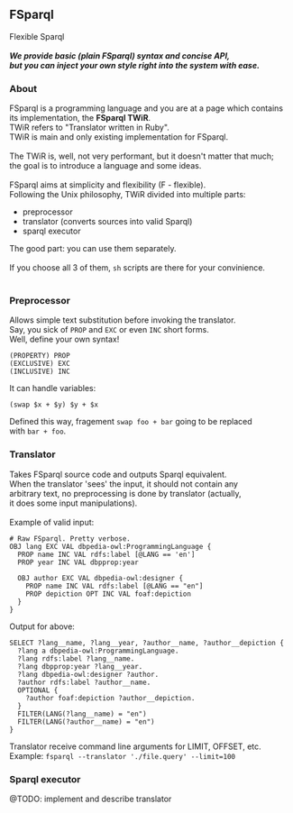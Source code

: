 ## FSparql
Flexible Sparql<br>
<br>
***We provide basic (plain FSparql) syntax and concise API,***<br>
***but you can inject your own style right into the system with ease.***<br>
### About
FSparql is a programming language and you are at a page which contains<br>
its implementation, the **FSparql TWiR**.<br>
TWiR refers to "Translator written in Ruby".<br>
TWiR is main and only existing implementation for FSparql.<br>
<br>
The TWiR is, well, not very performant, but it doesn't matter that much;<br>
the goal is to introduce a language and some ideas.<br>
<br>
FSparql aims at simplicity and flexibility (F - flexible).<br>
Following the Unix philosophy, TWiR divided into multiple parts:
  * preprocessor
  * translator (converts sources into valid Sparql)
  * sparql executor

The good part: you can use them separately.<br>
<br>
If you choose all 3 of them, `sh` scripts are there for your convinience.<br>
<br>
### Preprocessor
Allows simple text substitution before invoking the translator.<br>
Say, you sick of `PROP` and `EXC` or even `INC` short forms.<br>
Well, define your own syntax!<br>
```
(PROPERTY) PROP
(EXCLUSIVE) EXC
(INCLUSIVE) INC
```
It can handle variables:
```
(swap $x + $y) $y + $x
```
Defined this way, fragement `swap foo + bar` going to be replaced<br>
with `bar + foo`.<br>
### Translator
Takes FSparql source code and outputs Sparql equivalent.<br>
When the translator 'sees' the input, it should not contain any<br>
arbitrary text, no preprocessing is done by translator (actually,<br>
it does some input manipulations).<br>
<br>
Example of valid input:
```
# Raw FSparql. Pretty verbose.
OBJ lang EXC VAL dbpedia-owl:ProgrammingLanguage {
  PROP name INC VAL rdfs:label [@LANG == 'en']
  PROP year INC VAL dbpprop:year

  OBJ author EXC VAL dbpedia-owl:designer {
    PROP name INC VAL rdfs:label [@LANG == "en"]
    PROP depiction OPT INC VAL foaf:depiction
  }
}
```
Output for above:
```
SELECT ?lang__name, ?lang__year, ?author__name, ?author__depiction {
  ?lang a dbpedia-owl:ProgrammingLanguage.
  ?lang rdfs:label ?lang__name.
  ?lang dbpprop:year ?lang__year.
  ?lang dbpedia-owl:designer ?author.
  ?author rdfs:label ?author__name.
  OPTIONAL {
    ?author foaf:depiction ?author__depiction.
  }
  FILTER(LANG(?lang__name) = "en")
  FILTER(LANG(?author__name) = "en")
}
```
Translator receive command line arguments for LIMIT, OFFSET, etc.<br>
Example: `fsparql --translator './file.query' --limit=100`<br>
### Sparql executor
@TODO: implement and describe translator